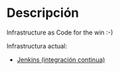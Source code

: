 # Descripción
Infrastructure as Code for the win :-)

Infrastructura actual:
* [Jenkins (integración continua)](./jenkins/README.md)
